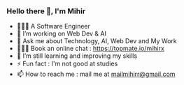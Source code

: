 ### Hello there 👋, I'm Mihir





- 🧑🏻‍💼 A Software Engineer
- 🔭 I’m working on Web Dev & AI
- 💬 Ask me about Technology, AI, Web Dev and My Work
- 🧑🏻‍💻 Book an online chat : https://topmate.io/mihirx
- 🌱 I’m still learning and improving my skills 
- ⚡ Fun fact : I'm not good at studies
- 📫 How to reach me : mail me at mailmihirr@gmail.com
